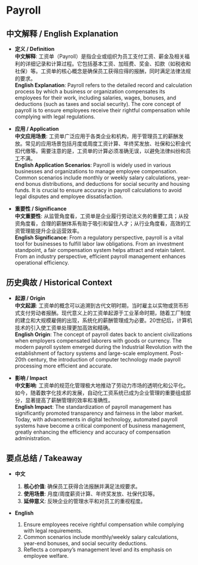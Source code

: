 # Payroll

## 中文解释 / English Explanation

* **定义 / Definition**  
  **中文解释**: 工资单（Payroll）是指企业或组织为员工支付工资、薪金及相关福利的详细记录和计算过程。它包括基本工资、加班费、奖金、扣款（如税收和社保）等。工资单的核心概念是确保员工获得应得的报酬，同时满足法律法规的要求。  
  **English Explanation**: Payroll refers to the detailed record and calculation process by which a business or organization compensates its employees for their work, including salaries, wages, bonuses, and deductions (such as taxes and social security). The core concept of payroll is to ensure employees receive their rightful compensation while complying with legal regulations.

* **应用 / Application**  
  **中文应用场景**: 工资单广泛应用于各类企业和机构，用于管理员工的薪酬发放。常见的应用场景包括月度或周度工资计算、年终奖发放、社保和公积金代扣代缴等。需要注意的是，工资单的计算必须准确无误，以避免法律纠纷和员工不满。  
  **English Application Scenarios**: Payroll is widely used in various businesses and organizations to manage employee compensation. Common scenarios include monthly or weekly salary calculations, year-end bonus distributions, and deductions for social security and housing funds. It is crucial to ensure accuracy in payroll calculations to avoid legal disputes and employee dissatisfaction.

* **重要性 / Significance**  
  **中文重要性**: 从监管角度看，工资单是企业履行劳动法义务的重要工具；从投资角度看，合理的薪酬体系有助于吸引和留住人才；从行业角度看，高效的工资管理能提升企业运营效率。  
  **English Significance**: From a regulatory perspective, payroll is a vital tool for businesses to fulfill labor law obligations. From an investment standpoint, a fair compensation system helps attract and retain talent. From an industry perspective, efficient payroll management enhances operational efficiency.

## 历史典故 / Historical Context

* **起源 / Origin**  
  **中文起源**: 工资单的概念可以追溯到古代文明时期，当时雇主以实物或货币形式支付劳动者报酬。现代意义上的工资单起源于工业革命时期，随着工厂制度的建立和大规模雇佣的出现，系统化的薪酬管理成为必要。20世纪后，计算机技术的引入使工资单处理更加高效和精确。  
  **English Origin**: The concept of payroll dates back to ancient civilizations when employers compensated laborers with goods or currency. The modern payroll system emerged during the Industrial Revolution with the establishment of factory systems and large-scale employment. Post-20th century, the introduction of computer technology made payroll processing more efficient and accurate.

* **影响 / Impact**  
  **中文影响**: 工资单的规范化管理极大地推动了劳动力市场的透明化和公平化。如今，随着数字化技术的发展，自动化工资系统已成为企业管理的重要组成部分，显著提高了薪酬管理的效率和准确性。  
  **English Impact**: The standardization of payroll management has significantly promoted transparency and fairness in the labor market. Today, with advancements in digital technology, automated payroll systems have become a critical component of business management, greatly enhancing the efficiency and accuracy of compensation administration.

## 要点总结 / Takeaway

* **中文**  
  1. **核心价值**: 确保员工获得合法报酬并满足法规要求。
  2. **使用场景**: 月度/周度薪资计算、年终奖发放、社保代扣等。
  3. **延伸意义**: 反映企业的管理水平和对员工的重视程度。

* **English**  
  1. Ensure employees receive rightful compensation while complying with legal requirements.
  2. Common scenarios include monthly/weekly salary calculations, year-end bonuses, and social security deductions.
  3. Reflects a company’s management level and its emphasis on employee welfare.